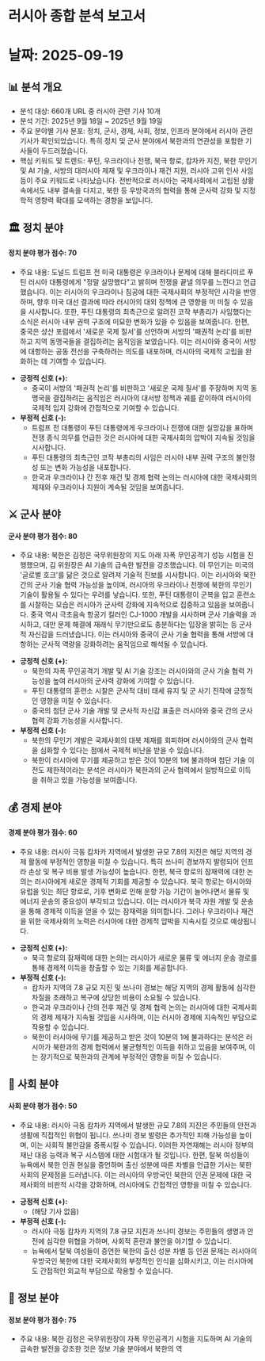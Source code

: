 # 러시아 종합 분석 보고서
# 날짜: 2025-09-19

## 📊 분석 개요
- 분석 대상: 660개 URL 중 러시아 관련 기사 10개
- 분석 기간: 2025년 9월 18일 ~ 2025년 9월 19일
- 주요 분야별 기사 분포: 정치, 군사, 경제, 사회, 정보, 인프라 분야에서 러시아 관련 기사가 확인되었습니다. 특히 정치 및 군사 분야에서 북한과의 연관성을 포함한 기사들이 두드러졌습니다.
- 핵심 키워드 및 트렌드: 푸틴, 우크라이나 전쟁, 북극 항로, 캄차카 지진, 북한 무인기 및 AI 기술, 서방의 대러시아 제재 및 우크라이나 재건 지원, 러시아 고위 인사 사임 등이 주요 키워드로 나타났습니다. 전반적으로 러시아는 국제사회에서 고립된 상황 속에서도 내부 결속을 다지고, 북한 등 우방국과의 협력을 통해 군사력 강화 및 지정학적 영향력 확대를 모색하는 경향을 보입니다.

## 🏛️ 정치 분야
#### 정치 분야 평가 점수: 70
- 주요 내용:
  도널드 트럼프 전 미국 대통령은 우크라이나 문제에 대해 블라디미르 푸틴 러시아 대통령에게 "정말 실망했다"고 밝히며 전쟁을 끝낼 의무를 느낀다고 언급했습니다. 이는 러시아의 우크라이나 침공에 대한 국제사회의 부정적인 시각을 반영하며, 향후 미국 대선 결과에 따라 러시아의 대외 정책에 큰 영향을 미 미칠 수 있음을 시사합니다. 또한, 푸틴 대통령의 최측근으로 알려진 코작 부총리가 사임했다는 소식은 러시아 내부 권력 구조에 미묘한 변화가 있을 수 있음을 보여줍니다. 한편, 중국은 샹산 포럼에서 '새로운 국제 질서'를 선언하며 서방의 '패권적 논리'를 비판하고 지역 동맹국들을 결집하려는 움직임을 보였습니다. 이는 러시아와 중국이 서방에 대항하는 공동 전선을 구축하려는 의도를 내포하며, 러시아의 국제적 고립을 완화하는 데 기여할 수 있습니다.
*   **긍정적 신호 (+):**
    *   중국이 서방의 '패권적 논리'를 비판하고 '새로운 국제 질서'를 주장하며 지역 동맹국을 결집하려는 움직임은 러시아의 대서방 정책과 궤를 같이하여 러시아의 국제적 입지 강화에 간접적으로 기여할 수 있습니다.
*   **부정적 신호 (-):**
    *   트럼프 전 대통령이 푸틴 대통령에게 우크라이나 전쟁에 대한 실망감을 표하며 전쟁 종식 의무를 언급한 것은 러시아에 대한 국제사회의 압박이 지속될 것임을 시사합니다.
    *   푸틴 대통령의 최측근인 코작 부총리의 사임은 러시아 내부 권력 구조의 불안정성 또는 변화 가능성을 내포합니다.
    *   한국과 우크라이나 간 전후 재건 및 경제 협력 논의는 러시아에 대한 국제사회의 제재와 우크라이나 지원이 계속될 것임을 보여줍니다.

## ⚔️ 군사 분야
#### 군사 분야 평가 점수: 80
- 주요 내용:
  북한은 김정은 국무위원장의 지도 아래 자폭 무인공격기 성능 시험을 진행했으며, 김 위원장은 AI 기술의 급속한 발전을 강조했습니다. 이 무인기는 미국의 '글로벌 호크'를 닮은 것으로 알려져 기술적 진보를 시사합니다. 이는 러시아와 북한 간의 군사 기술 협력 가능성을 높이며, 러시아의 우크라이나 전쟁에 북한의 무인기 기술이 활용될 수 있다는 우려를 낳습니다. 또한, 푸틴 대통령이 군복을 입고 훈련소를 시찰하는 모습은 러시아가 군사력 강화에 지속적으로 집중하고 있음을 보여줍니다. 중국 역시 극초음속 항공기 킬러인 CJ-1000 개발을 시사하며 군사 기술력을 과시하고, 대만 문제 해결에 재래식 무기만으로도 충분하다는 입장을 밝히는 등 군사적 자신감을 드러냈습니다. 이는 러시아와 중국이 군사 기술 협력을 통해 서방에 대항하는 군사적 역량을 강화하려는 움직임으로 해석될 수 있습니다.
*   **긍정적 신호 (+):**
    *   북한의 자폭 무인공격기 개발 및 AI 기술 강조는 러시아와의 군사 기술 협력 가능성을 높여 러시아의 군사력 강화에 기여할 수 있습니다.
    *   푸틴 대통령의 훈련소 시찰은 군사적 대비 태세 유지 및 군 사기 진작에 긍정적인 영향을 미칠 수 있습니다.
    *   중국의 첨단 군사 기술 개발 및 군사적 자신감 표출은 러시아와 중국 간의 군사 협력 강화 가능성을 시사합니다.
*   **부정적 신호 (-):**
    *   북한의 무인기 개발은 국제사회의 대북 제재를 회피하며 러시아와의 군사 협력을 심화할 수 있다는 점에서 국제적 비난을 받을 수 있습니다.
    *   북한이 러시아에 무기를 제공하고 받은 것이 10분의 1에 불과하며 첨단 기술 이전도 제한적이라는 분석은 러시아가 북한과의 군사 협력에서 일방적으로 이득을 취하고 있을 가능성을 보여줍니다.

## 💰 경제 분야
#### 경제 분야 평가 점수: 60
- 주요 내용:
  러시아 극동 캄차카 지역에서 발생한 규모 7.8의 지진은 해당 지역의 경제 활동에 부정적인 영향을 미칠 수 있습니다. 특히 쓰나미 경보까지 발령되어 인프라 손상 및 복구 비용 발생 가능성이 높습니다. 한편, 북극 항로의 잠재력에 대한 논의는 러시아에게 새로운 경제적 기회를 제공할 수 있습니다. 북극 항로는 아시아와 유럽을 잇는 최단 항로로, 기후 변화로 인해 운항 가능 기간이 늘어나면서 물류 및 에너지 운송의 중요성이 부각되고 있습니다. 이는 러시아가 북극 자원 개발 및 운송을 통해 경제적 이득을 얻을 수 있는 잠재력을 의미합니다. 그러나 우크라이나 재건을 위한 국제사회의 노력은 러시아에 대한 경제적 압박을 지속시킬 것으로 예상됩니다.
*   **긍정적 신호 (+):**
    *   북극 항로의 잠재력에 대한 논의는 러시아가 새로운 물류 및 에너지 운송 경로를 통해 경제적 이득을 창출할 수 있는 기회를 제공합니다.
*   **부정적 신호 (-):**
    *   캄차카 지역의 7.8 규모 지진 및 쓰나미 경보는 해당 지역의 경제 활동에 심각한 차질을 초래하고 복구에 상당한 비용이 소요될 수 있습니다.
    *   한국과 우크라이나 간의 전후 재건 및 경제 협력 논의는 러시아에 대한 국제사회의 경제 제재가 지속될 것임을 시사하며, 이는 러시아 경제에 지속적인 부담으로 작용할 수 있습니다.
    *   북한이 러시아에 무기를 제공하고 받은 것이 10분의 1에 불과하다는 분석은 러시아가 북한과의 경제 협력에서 불균형적인 이득을 취하고 있음을 보여주며, 이는 장기적으로 북한과의 관계에 부정적인 영향을 미칠 수 있습니다.

## 👥 사회 분야
#### 사회 분야 평가 점수: 50
- 주요 내용:
  러시아 극동 캄차카 지역에서 발생한 규모 7.8의 지진은 주민들의 안전과 생활에 직접적인 위협이 됩니다. 쓰나미 경보 발령은 추가적인 피해 가능성을 높이며, 이는 사회적 불안감을 증폭시킬 수 있습니다. 이러한 자연재해는 러시아 정부의 재난 대응 능력과 복구 시스템에 대한 시험대가 될 것입니다. 한편, 탈북 여성들이 뉴욕에서 북한 인권 현실을 증언하며 출신 성분에 따른 차별을 언급한 기사는 북한 사회의 문제점을 드러냅니다. 이는 러시아의 우방국인 북한의 인권 문제에 대한 국제사회의 비판적 시각을 강화하며, 러시아에도 간접적인 영향을 미칠 수 있습니다.
*   **긍정적 신호 (+):**
    *   (해당 기사 없음)
*   **부정적 신호 (-):**
    *   러시아 극동 캄차카 지역의 7.8 규모 지진과 쓰나미 경보는 주민들의 생명과 안전에 심각한 위협을 가하며, 사회적 혼란과 불안을 야기할 수 있습니다.
    *   뉴욕에서 탈북 여성들이 증언한 북한의 출신 성분 차별 등 인권 문제는 러시아의 우방국인 북한에 대한 국제사회의 부정적인 인식을 심화시키고, 이는 러시아에도 간접적인 외교적 부담으로 작용할 수 있습니다.

## 📡 정보 분야
#### 정보 분야 평가 점수: 75
- 주요 내용:
  북한 김정은 국무위원장이 자폭 무인공격기 시험을 지도하며 AI 기술의 급속한 발전을 강조한 것은 정보 기술 분야에서 북한의 역